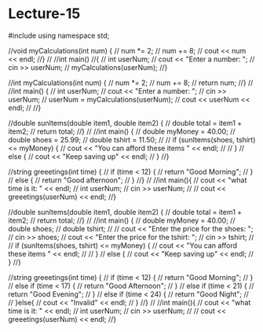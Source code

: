 # Lecture-15

#include <iostream>
using namespace std;

//void myCalculations(int num) {
//    num *= 2;
//    num += 8;
//    cout << num << endl;
//}
//
//int main()
//{
//    int userNum;
//    cout << "Enter a number: ";
//    cin >> userNum;
//    myCalculations(userNum);
//}

//int myCalculations(int num) {
//	num *= 2;
//	num += 8;
//	return num;
//}
//
//int main() {
//	int userNum;
//	cout << "Enter a number: ";
//	cin >> userNum;
//	userNum = myCalculations(userNum);
//	cout << userNum << endl;
//
//}

//double sunItems(double item1, double item2) {
//	double total = item1 + item2;
//	return total;
//}
//
//int main() {
//	double myMoney = 40.00;
//	double shoes = 25.99;
//	double tshirt = 11.50;
//
//	if (sunItems(shoes, tshirt) <= myMoney) {
//		cout << "You can afford these items " << endl;
//
//	}
//	else {
//		cout << "Keep saving up" << endl;
//	}
//}

//string greeetings(int time) {
//	if (time < 12) {
//		return "Good Morning";
//	}
//	else {
//		return "Good afternoon";
//	}
//}
//
//int main(){
//	cout << "what time is it: " << endl;
//	int userNum;
//	cin >> userNum;
//
//	cout << greeetings(userNum) << endl;
//}

//double sunItems(double item1, double item2) {
//	double total = item1 + item2;
//	return total;
//}
//
//int main() {
//	double myMoney = 40.00;
//	double shoes;
//	double tshirt;
//
//	cout << "Enter the price for the shoes: ";
//	cin >> shoes;
//	cout << "Enter the price for the tshirt: ";
//	cin >> tshirt;
//
//	if (sunItems(shoes, tshirt) <= myMoney) {
//		cout << "You can afford these items " << endl;
//
//	}
//	else {
//		cout << "Keep saving up" << endl;
//	}
//}

//string greeetings(int time) {
//	if (time < 12) {
//		return "Good Morning";
//	}
//	else if (time < 17) {
//		return "Good Afternoon";
//	}
//	else if (time < 21) {
//		return "Good Evening";
//	}
//	else if (time < 24) {
//		return "Good Night";
//
//	}else{
//		cout << "Invalid" << endl;
//	}
//}
//
//int main(){
//	cout << "what time is it: " << endl;
//	int userNum;
//	cin >> userNum;
//
//	cout << greeetings(userNum) << endl;
//}
